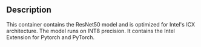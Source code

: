 <!-- 10. Description -->
## Description

This container contains the ResNet50 model and is optimized for Intel's ICX architecture. The model runs on INT8 precision.
It contains the Intel Extension for Pytorch and PyTorch.
